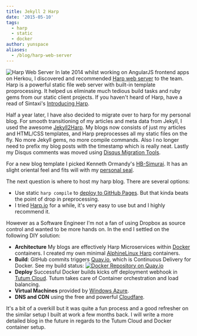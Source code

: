 ```yaml
---
title: Jekyll 2 Harp
date: '2015-05-10'
tags:
  - harp
  - static
  - docker
author: yunspace
aliases:
  - /blog/harp-web-server
---
```

![Harp Web Server](/images/harp/harp-dark-trans.png)
In late 2014 whilst working on AngularJS frontend apps on Herkou, I discovered and recommended [Harp web server](http://harpjs.com/) to the team. Harp is a powerful static file web server with built-in template proprocessing. It helped us eliminate much tedious build tasks and ruby gems from our static client projects. If you haven't heard of Harp, have a read of Sintaxi's [Introducing Harp](http://sintaxi.com/introducing-harp).

Half a year later, I have also decided to migrate over to harp for my personal blog. For smooth transitioning of my articles and meta data from Jekyll, I used the awesome [Jekyll2Harp](https://github.com/edrex/jekyll2harp). My blogs now consists of just my articles and HTML/CSS templates, and Harp preprocesses all my static files on the fly. No more Jekyll gems, no more compile commands. Also I no longer need to prefix my blog posts with the timestamp which is really neat. Lastly my Disqus comments was moved using [Disqus Migration Tools](https://help.disqus.com/customer/portal/articles/286778-migration-tools).

For a new blog template I picked Kenneth Ormandy's [HB-Simurai](https://github.com/kennethormandy/hb-simurai). It has an slight oriental feel and fits will with my [personal seal](/images/yun_stamp_trans.png).

The next question is where to host my harp blog. There are several options:

- Use static `harp compile` to [deploy to GitHub Pages](http://harpjs.com/docs/deployment/github-pages). But that kinda beats the point of drop in preprocessing.
- I tried [Harp.io](https://www.harp.io/) for a while, it's very easy to use but and I highly recommend it.

However as a Software Engineer I'm not a fan of using Dropbox as source control and wanted to be more hands on. In the end I settled on the following DIY solution:

- **Architecture** My blogs are effectively Harp Microservices within [Docker](https://www.docker.com) containers. I created my own minimal [AlphineLinux Harp](https://github.com/yunspace/docker-alphine-harp) containers.
- **Build**: GitHub commits triggers [Quay.io](https://quay.io/), which is Continuous Delivery for Docker. See my build status: [![Docker Repository on Quay.io](https://quay.io/repository/yunspace/yunspace.ninja/status "Docker Repository on Quay.io")](https://quay.io/repository/yunspace/yunspace.ninja)
- **Deploy** Successful Docker builds kicks off deployment webhook in [Tutum Cloud](http://tutum.co). Tutum takes care of Container orchestration and load balancing.
- **Virtual Machines** provided by [Windows Azure](http://azure.microsoft.com/).
- **DNS and CDN** using the free and powerful [Cloudfare](https://www.cloudFlare.com).

It's a bit of a overkill but it was quite a fun process and a good refresher on the similar setup I built at work a few months back. I will write a more detailed blog in the future in regards to the Tutum Cloud and Docker container setup.
